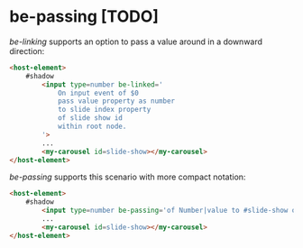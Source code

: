 # be-passing [TODO]

*be-linking* supports an option to pass a value around in a downward direction:


```html
<host-element>
    #shadow
        <input type=number be-linked='
            On input event of $0 
            pass value property as number 
            to slide index property 
            of slide show id 
            within root node.
        '>
        ...
        <my-carousel id=slide-show></my-carousel>
</host-element>
```

*be-passing* supports this scenario with more compact notation:

```html
<host-element>
    #shadow
        <input type=number be-passing='of Number|value to #slide-show on input.'>
        ...
        <my-carousel id=slide-show></my-carousel>
</host-element>
```
